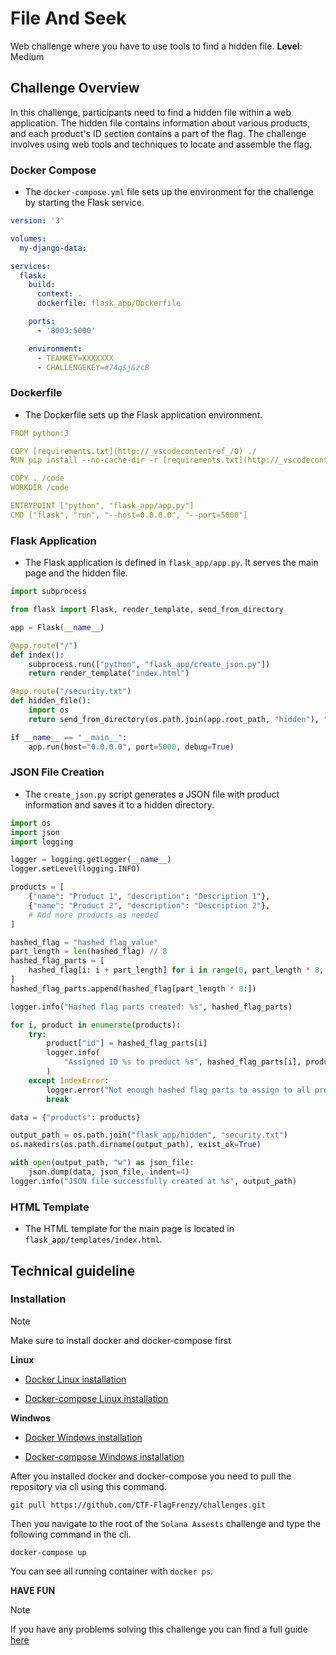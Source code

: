# File And Seek

Web challenge where you have to use tools to find a hidden file. 
**Level**: Medium

## Challenge Overview

In this challenge, participants need to find a hidden file within a web application. The hidden file contains information about various products, and each product's ID section contains a part of the flag. The challenge involves using web tools and techniques to locate and assemble the flag.

### Docker Compose

- The `docker-compose.yml` file sets up the environment for the challenge by starting the Flask service.

```yaml
version: '3'

volumes:
  my-django-data:

services:
  flask:
    build:
      context: .
      dockerfile: flask_app/Dockerfile

    ports:
      - '8003:5000'

    environment:
      - TEAMKEY=XXXXXXX
      - CHALLENGEKEY=#74q$j&zcB
```

### Dockerfile

- The Dockerfile sets up the Flask application environment.

```yaml
FROM python:3

COPY [requirements.txt](http://_vscodecontentref_/0) ./
RUN pip install --no-cache-dir -r [requirements.txt](http://_vscodecontentref_/1)

COPY . /code
WORKDIR /code

ENTRYPOINT ["python", "flask_app/app.py"]
CMD ["flask", "run", "--host=0.0.0.0", "--port=5000"]
```

### Flask Application

- The Flask application is defined in `flask_app/app.py`. It serves the main page and the hidden file.

```py
import subprocess

from flask import Flask, render_template, send_from_directory

app = Flask(__name__)

@app.route("/")
def index():
    subprocess.run(["python", "flask_app/create_json.py"])
    return render_template("index.html")

@app.route("/security.txt")
def hidden_file():
    import os
    return send_from_directory(os.path.join(app.root_path, "hidden"), "security.txt")

if __name__ == "__main__":
    app.run(host="0.0.0.0", port=5000, debug=True)
```

### JSON File Creation

- The `create_json.py` script generates a JSON file with product information and saves it to a hidden directory.

```py
import os
import json
import logging

logger = logging.getLogger(__name__)
logger.setLevel(logging.INFO)

products = [
    {"name": "Product 1", "description": "Description 1"},
    {"name": "Product 2", "description": "Description 2"},
    # Add more products as needed
]

hashed_flag = "hashed_flag_value"
part_length = len(hashed_flag) // 8
hashed_flag_parts = [
    hashed_flag[i: i + part_length] for i in range(0, part_length * 8, part_length)
]
hashed_flag_parts.append(hashed_flag[part_length * 8:])

logger.info("Hashed flag parts created: %s", hashed_flag_parts)

for i, product in enumerate(products):
    try:
        product["id"] = hashed_flag_parts[i]
        logger.info(
            "Assigned ID %s to product %s", hashed_flag_parts[i], product["name"]
        )
    except IndexError:
        logger.error("Not enough hashed flag parts to assign to all products")
        break

data = {"products": products}

output_path = os.path.join("flask_app/hidden", "security.txt")
os.makedirs(os.path.dirname(output_path), exist_ok=True)

with open(output_path, "w") as json_file:
    json.dump(data, json_file, indent=4)
logger.info("JSON file successfully created at %s", output_path)
```

### HTML Template

- The HTML template for the main page is located in `flask_app/templates/index.html`.

## Technical guideline

### Installation

> [!NOTE]
> Make sure to install docker and docker-compose first

**Linux**

- [Docker Linux installation](https://docs.docker.com/engine/install/ubuntu/)

- [Docker-compose Linux installation](https://docs.docker.com/compose/install/linux/)

**Windwos**

- [Docker Windows installation](https://docs.docker.com/desktop/setup/install/windows-install/)

- [Docker-compose Windows installation](https://docs.docker.com/compose/install/)

After you installed docker and docker-compose you need to pull the repository via cli using this command.

```
git pull https://github.com/CTF-FlagFrenzy/challenges.git
```

Then you navigate to the root of the `Solana Assests` challenge and type the following command in the cli.

```
docker-compose up
```

You can see all running container with `docker ps`.

**HAVE FUN**

> [!NOTE]
> If you have any problems solving this challenge you can find a full guide [here](https://github.com/CTF-FlagFrenzy/challenges/blob/main/File_And_Seek/writeup.md)